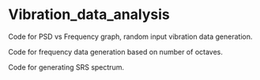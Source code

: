 # Vibration_data_analysis

Code for PSD vs Frequency graph, random input vibration data generation. 

Code for frequency data generation based on number of octaves. 

Code for generating SRS spectrum. 


